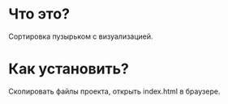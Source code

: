 # Что это?
Сортировка пузырьком с визуализацией.

# Как установить?
Скопировать файлы проекта, открыть index.html в браузере.